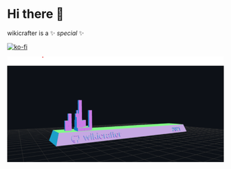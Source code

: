 # Hi there 👋


wikicrafter is a ✨ _special_ ✨

[![ko-fi](https://ko-fi.com/img/githubbutton_sm.svg)](https://ko-fi.com/Y8Y134NET)


![wikicrafter](anim/wikicrafter.png)



<!--



- 🔭 I’m currently working on ...
- 🌱 I’m currently learning ...
- 👯 I’m looking to collaborate on ...
- 🤔 I’m looking for help with ...
- 💬 Ask me about ...
- 📫 How to reach me: ...
- 😄 Pronouns: ...
- ⚡ Fun fact: ...
-->
